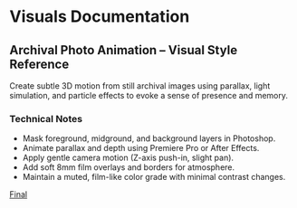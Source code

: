 # Visuals Documentation

## Archival Photo Animation – Visual Style Reference

Create subtle 3D motion from still archival images using parallax, light simulation, and particle effects to evoke a sense of presence and memory.

### Technical Notes

- Mask foreground, midground, and background layers in Photoshop.
- Animate parallax and depth using Premiere Pro or After Effects.
- Apply gentle camera motion (Z-axis push-in, slight pan).
- Add soft 8mm film overlays and borders for atmosphere.
- Maintain a muted, film-like color grade with minimal contrast changes.

[Final](./parallax/final.mp4)
